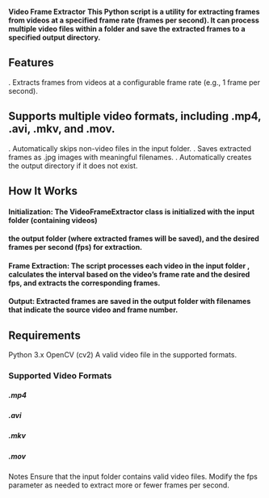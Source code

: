 **Video Frame Extractor**
**This Python script is a utility for extracting frames from videos at a specified frame rate (frames per second). It can process multiple video files within a folder and save the extracted frames to a specified output directory.**

## Features
. Extracts frames from videos at a configurable frame rate (e.g., 1 frame per second).
## Supports multiple video formats, including .mp4, .avi, .mkv, and .mov.
. Automatically skips non-video files in the input folder.
. Saves extracted frames as .jpg images with meaningful filenames.
. Automatically creates the output directory if it does not exist.

## How It Works
#### Initialization: The VideoFrameExtractor class is initialized with the input folder (containing videos)
#### the output folder (where extracted frames will be saved), and the desired frames per second (fps) for extraction.
#### Frame Extraction: The script processes each video in the input folder , calculates the interval based on the video’s frame rate and the desired fps, and extracts the corresponding frames.
#### Output: Extracted frames are saved in the output folder with filenames that indicate the source video and frame number.

## Requirements
Python 3.x
OpenCV (cv2)
A valid video file in the supported formats.

### Supported Video Formats
##### .mp4
##### .avi
##### .mkv
##### .mov
Notes
Ensure that the input folder contains valid video files.
Modify the fps parameter as needed to extract more or fewer frames per second.
